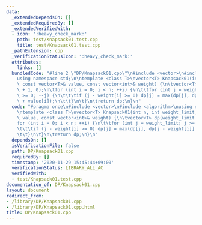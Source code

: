 ```yaml
---
data:
  _extendedDependsOn: []
  _extendedRequiredBy: []
  _extendedVerifiedWith:
  - icon: ':heavy_check_mark:'
    path: test/Knapsack01.test.cpp
    title: test/Knapsack01.test.cpp
  _pathExtension: cpp
  _verificationStatusIcon: ':heavy_check_mark:'
  attributes:
    links: []
  bundledCode: "#line 2 \"DP/Knapsack01.cpp\"\n#include <vector>\n#include <algorithm>\n\
    using namespace std;\n\ntemplate <class T>\nvector<T> Knapsack01(int n, int weight_limit,\
    \ const vector<T>& value, const vector<int>& weight) {\n\tvector<T> dp(weight_limit\
    \ + 1, 0);\n\tfor (int i = 0; i < n; ++i) {\n\t\tfor (int j = weight_limit; j\
    \ >= 0; --j) {\n\t\t\tif (j - weight[i] >= 0) dp[j] = max(dp[j], dp[j - weight[i]]\
    \ + value[i]);\n\t\t}\n\t}\n\treturn dp;\n}\n"
  code: "#pragma once\n#include <vector>\n#include <algorithm>\nusing namespace std;\n\
    \ntemplate <class T>\nvector<T> Knapsack01(int n, int weight_limit, const vector<T>&\
    \ value, const vector<int>& weight) {\n\tvector<T> dp(weight_limit + 1, 0);\n\t\
    for (int i = 0; i < n; ++i) {\n\t\tfor (int j = weight_limit; j >= 0; --j) {\n\
    \t\t\tif (j - weight[i] >= 0) dp[j] = max(dp[j], dp[j - weight[i]] + value[i]);\n\
    \t\t}\n\t}\n\treturn dp;\n}\n"
  dependsOn: []
  isVerificationFile: false
  path: DP/Knapsack01.cpp
  requiredBy: []
  timestamp: '2020-11-29 15:45:44+09:00'
  verificationStatus: LIBRARY_ALL_AC
  verifiedWith:
  - test/Knapsack01.test.cpp
documentation_of: DP/Knapsack01.cpp
layout: document
redirect_from:
- /library/DP/Knapsack01.cpp
- /library/DP/Knapsack01.cpp.html
title: DP/Knapsack01.cpp
---
```


